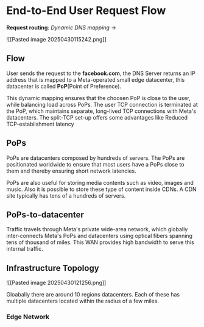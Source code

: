 
# End-to-End User Request Flow
**Request routing**: *Dynamic DNS mapping* -> 

![[Pasted image 20250430115242.png]]

## Flow
User sends the request to the **facebook.com**, the DNS Server returns an IP address that is mapped to a Meta-operated small edge datacenter, this datacenter is called **PoP**(Point of Preference).

This dynamic mapping ensures that the choosen PoP is close to the user, while balancing load across PoPs. The user TCP connection is terminated at the PoP, which maintains separate, long-lived TCP connections with Meta's datacenters. The split-TCP set-up offers some advantages like Reduced TCP-establishment latency 
## PoPs 
PoPs are datacenters composed by hundreds of servers. The PoPs are positionated worldwide to ensure that most users have a PoPs close to them and thereby ensuring short network latencies.

PoPs are also useful for storing media contents such as video, images and music. Also it is possible to store these type of content inside CDNs. 
A CDN site typically has tens of a hundreds of servers.

## PoPs-to-datacenter 
Traffic travels through Meta's private wide-area network, which globally inter-connects Meta's PoPs and datacenters  using optical fibers spanning tens of thousand of miles. 
This WAN provides high bandwidth to serve this internal traffic.
## Infrastructure Topology
![[Pasted image 20250430121256.png]]

Gloabally there are around 10 regions datacenters. Each of these has multiple datacenters located within the radius of a few miles. 
### Edge Network






